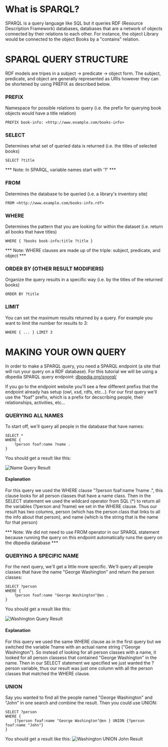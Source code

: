 # What is SPARQL?

SPARQL is a query language like SQL but it queries RDF (Resource Description Framework) databases, databases that are a network of objects connected by their relations to each other. For instance, the object Library would be connected to the object Books by a "contains" relation. 

# SPARQL QUERY STRUCTURE 

RDF models are tripes in a subject -> predicate -> object form. The subject, predicate, and object are generally represented as URIs however they can be shortened by using PREFIX as described below.

### PREFIX

Namespace for possible relations to query (i.e. the prefix for querying book objects would have a title relation)

```
PREFIX book-info: <http://www.example.com/books-info>
````

### SELECT

Determines what set of queried data is returned (i.e. the titles of selected books)

```
SELECT ?title
```

*** Note: In SPARQL, variable names start with '?' ***

### FROM

Determines the database to be queried (i.e. a library's inventory site)

```
FROM <http://www.example.com/books-info.rdf>
```

### WHERE

Determines the pattern that you are looking for within the dataset (i.e. return all books that have titles)

```
WHERE { ?books book-info:title ?title }
```

*** Note: WHERE clauses are made up of the triple: subject, predicate, and object ***

### ORDER BY (OTHER RESULT MODIFIERS)

Organize the query results in a specific way (i.e. by the titles of the returned books)

```
ORDER BY ?title
```

### LIMIT

You can set the maximum results returned by a query. For example you want to limit the number for results to 3:

```
WHERE { ... } LIMIT 3
```

# MAKING YOUR OWN QUERY

In order to make a SPARQL query, you need a SPARQL endpoint (a site that will run your query on a RDF database). For this tutorial we will be using a dbpedia SPARQL query endpoint: [dbpedia.org/snorql/](http://dbpedia.org/snorql/)

If you go to the endpoint website you'll see a few different prefixs that the endpoint already has setup (owl, xsd, rdfs, etc...). For our first query we'll use the "foaf" prefix, which is a prefix for decscribing people, their relationships, activities, etc...

### QUERYING ALL NAMES 

To start off, we'll query all people in the database that have names:

```
SELECT * 
WHERE {
    ?person foaf:name ?name .
}
```

You should get a result like this: 

![Name Query Result](screenshots/name_result.PNG?raw=true)

#### Explanation

For this query we used the WHERE clause "?person foaf:name ?name .", this clause looks for all person classes that have a name class. Then in the SELECT statement we used the wildcard operator from SQL (\*) to return all the variables (?person and ?name) we set in the WHERE clause. Thus our result has two columns, person (which has the person class that links to all the info about that person), and name (which is the string that is the name for that person)

*** Note: We did not need to use FROM operator in our SPARQL statement because running the query on this endpoint automatically runs the query on the dbpedia database ***

### QUERYING A SPECIFIC NAME

For the next query, we'll get a little more specific. We'll query all people classes that have the name "George Washington" and return the person classes:

```
SELECT ?person 
WHERE {
    ?person foaf:name "George Washington"@en .
}
```

You should get a result like this:

![Washington Query Result](screenshots/washington_result.PNG?raw=true)

#### Explanation

For this query we used the same WHERE clause as in the first query but we switched the variable ?name with an actual name string ("George Washington"). So instead of looking for all person classes with a name, it looked for all person classess that contained "George Washington" in the name. Then in our SELECT statement we specified we just wanted the ?person variable, thus our result was just one column with all the person classes that matched the WHERE clause.  

### UNION

Say you wanted to find all the people named "George Washington" and "John" in one search and combine the result. Then you could use UNION:

```
SELECT ?person
WHERE {
	{?person foaf:name "George Washington"@en } UNION {?person foaf:name "John"}
}
```

You should get a result like this:
![Washington UNION John Result](screenshots/GeorgeJohn.PNG?raw=true)

